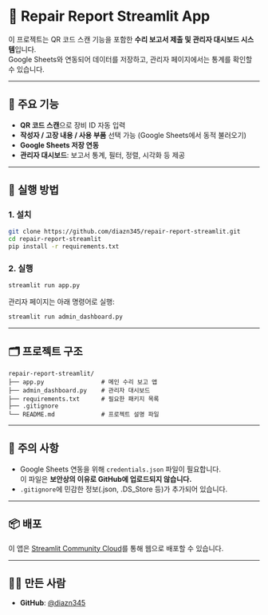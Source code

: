 
# 🔧 Repair Report Streamlit App

이 프로젝트는 QR 코드 스캔 기능을 포함한 **수리 보고서 제출 및 관리자 대시보드 시스템**입니다.  
Google Sheets와 연동되어 데이터를 저장하고, 관리자 페이지에서는 통계를 확인할 수 있습니다.

---

## 📸 주요 기능

- **QR 코드 스캔**으로 장비 ID 자동 입력
- **작성자 / 고장 내용 / 사용 부품** 선택 가능 (Google Sheets에서 동적 불러오기)
- **Google Sheets 저장 연동**
- **관리자 대시보드**: 보고서 통계, 필터, 정렬, 시각화 등 제공

---

## 🚀 실행 방법

### 1. 설치

```bash
git clone https://github.com/diazn345/repair-report-streamlit.git
cd repair-report-streamlit
pip install -r requirements.txt
```

### 2. 실행

```bash
streamlit run app.py
```

관리자 페이지는 아래 명령어로 실행:

```bash
streamlit run admin_dashboard.py
```

---

## 🗂️ 프로젝트 구조

```
repair-report-streamlit/
├── app.py                # 메인 수리 보고 앱
├── admin_dashboard.py    # 관리자 대시보드
├── requirements.txt      # 필요한 패키지 목록
├── .gitignore
└── README.md             # 프로젝트 설명 파일
```

---

## 🔑 주의 사항

- Google Sheets 연동을 위해 `credentials.json` 파일이 필요합니다.  
  이 파일은 **보안상의 이유로 GitHub에 업로드되지 않습니다.**
- `.gitignore`에 민감한 정보(.json, .DS_Store 등)가 추가되어 있습니다.

---

## 📦 배포

이 앱은 [Streamlit Community Cloud](https://streamlit.io/cloud)를 통해 웹으로 배포할 수 있습니다.

---

## 🙋‍♂️ 만든 사람

- **GitHub**: [@diazn345](https://github.com/diazn345)
